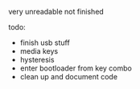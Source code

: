 very unreadable not finished


todo:
- finish usb stuff
- media keys
- hysteresis
- enter bootloader from key combo
- clean up and document code
